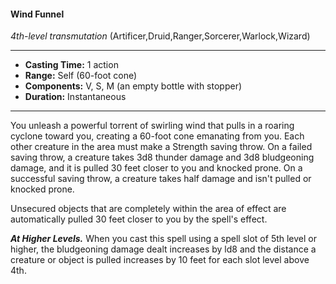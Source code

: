 #### Wind Funnel
*4th-level transmutation* (Artificer,Druid,Ranger,Sorcerer,Warlock,Wizard)
___
- **Casting Time:** 1 action
- **Range:** Self (60-foot cone)
- **Components:** V, S, M (an empty bottle with stopper)
- **Duration:** Instantaneous
---
You unleash a powerful torrent of swirling wind that pulls in a roaring cyclone toward you, creating a 60-foot cone emanating from you. Each other creature in the area must make a Strength saving throw. On a failed saving throw, a creature takes 3d8 thunder damage and 3d8 bludgeoning damage, and it is pulled 30 feet closer to you and knocked prone. On a successful saving throw, a creature takes half damage and isn't pulled or knocked prone.

Unsecured objects that are completely within the area of effect are automatically pulled 30 feet closer to you by the spell's effect.

***At Higher Levels.*** When you cast this spell using a spell slot of 5th level or higher, the bludgeoning damage dealt increases by ld8 and the distance a creature or object is pulled increases by 10 feet for each slot level above 4th.
